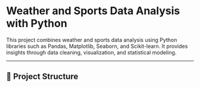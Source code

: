 # Weather and Sports Data Analysis with Python

This project combines weather and sports data analysis using Python libraries such as Pandas, Matplotlib, Seaborn, and Scikit-learn. 
It provides insights through data cleaning, visualization, and statistical modeling.

---

## 📁 Project Structure

